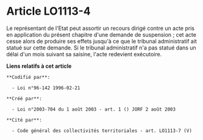 # Article LO1113-4

Le représentant de l'Etat peut assortir un recours dirigé contre un acte pris en application du présent chapitre d'une
demande de suspension ; cet acte cesse alors de produire ses effets jusqu'à ce que le tribunal administratif ait statué sur
cette demande. Si le tribunal administratif n'a pas statué dans un délai d'un mois suivant sa saisine, l'acte redevient
exécutoire.

**Liens relatifs à cet article**

	**Codifié par**:

	  - Loi n°96-142 1996-02-21

	**Créé par**:

	  - Loi n°2003-704 du 1 août 2003 - art. 1 () JORF 2 août 2003

	**Cité par**:

	  - Code général des collectivités territoriales - art. LO1113-7 (V)
